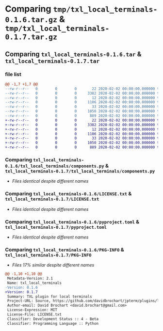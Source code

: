 # Comparing `tmp/txl_local_terminals-0.1.6.tar.gz` & `tmp/txl_local_terminals-0.1.7.tar.gz`

## Comparing `txl_local_terminals-0.1.6.tar` & `txl_local_terminals-0.1.7.tar`

### file list

```diff
@@ -1,7 +1,7 @@
--rw-r--r--   0        0        0       22 2020-02-02 00:00:00.000000 txl_local_terminals-0.1.6/txl_local_terminals/__init__.py
--rw-r--r--   0        0        0     3382 2020-02-02 00:00:00.000000 txl_local_terminals-0.1.6/txl_local_terminals/components.py
--rw-r--r--   0        0        0       12 2020-02-02 00:00:00.000000 txl_local_terminals-0.1.6/.gitignore
--rw-r--r--   0        0        0     1106 2020-02-02 00:00:00.000000 txl_local_terminals-0.1.6/LICENSE.txt
--rw-r--r--   0        0        0       33 2020-02-02 00:00:00.000000 txl_local_terminals-0.1.6/README.md
--rw-r--r--   0        0        0     1050 2020-02-02 00:00:00.000000 txl_local_terminals-0.1.6/pyproject.toml
--rw-r--r--   0        0        0      889 2020-02-02 00:00:00.000000 txl_local_terminals-0.1.6/PKG-INFO
+-rw-r--r--   0        0        0       22 2020-02-02 00:00:00.000000 txl_local_terminals-0.1.7/txl_local_terminals/__init__.py
+-rw-r--r--   0        0        0     3382 2020-02-02 00:00:00.000000 txl_local_terminals-0.1.7/txl_local_terminals/components.py
+-rw-r--r--   0        0        0       12 2020-02-02 00:00:00.000000 txl_local_terminals-0.1.7/.gitignore
+-rw-r--r--   0        0        0     1106 2020-02-02 00:00:00.000000 txl_local_terminals-0.1.7/LICENSE.txt
+-rw-r--r--   0        0        0       33 2020-02-02 00:00:00.000000 txl_local_terminals-0.1.7/README.md
+-rw-r--r--   0        0        0     1050 2020-02-02 00:00:00.000000 txl_local_terminals-0.1.7/pyproject.toml
+-rw-r--r--   0        0        0      889 2020-02-02 00:00:00.000000 txl_local_terminals-0.1.7/PKG-INFO
```

### Comparing `txl_local_terminals-0.1.6/txl_local_terminals/components.py` & `txl_local_terminals-0.1.7/txl_local_terminals/components.py`

 * *Files identical despite different names*

### Comparing `txl_local_terminals-0.1.6/LICENSE.txt` & `txl_local_terminals-0.1.7/LICENSE.txt`

 * *Files identical despite different names*

### Comparing `txl_local_terminals-0.1.6/pyproject.toml` & `txl_local_terminals-0.1.7/pyproject.toml`

 * *Files identical despite different names*

### Comparing `txl_local_terminals-0.1.6/PKG-INFO` & `txl_local_terminals-0.1.7/PKG-INFO`

 * *Files 17% similar despite different names*

```diff
@@ -1,10 +1,10 @@
 Metadata-Version: 2.1
 Name: txl_local_terminals
-Version: 0.1.6
+Version: 0.1.7
 Summary: TXL plugin for local terminals
 Project-URL: Source, https://github.com/davidbrochart/jpterm/plugins/local_terminals
 Author-email: David Brochart <david.brochart@gmail.com>
 License-Expression: MIT
 License-File: LICENSE.txt
 Classifier: Development Status :: 4 - Beta
 Classifier: Programming Language :: Python
```

